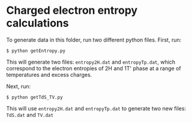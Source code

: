 # Charged electron entropy calculations

To generate data in this folder, run two different python
files. First, run:

	$ python getEntropy.py

This will generate two files: `entropy2H.dat` and `entropyTp.dat`,
which correspond to the electron entropies of 2H and 1T' phase at a
range of temperatures and excess charges.

Next, run:

	$ python getTdS_TV.py
	
	
This will use `entropy2H.dat` and `entropyTp.dat` to generate two new
files: `TdS.dat` and `TV.dat`

